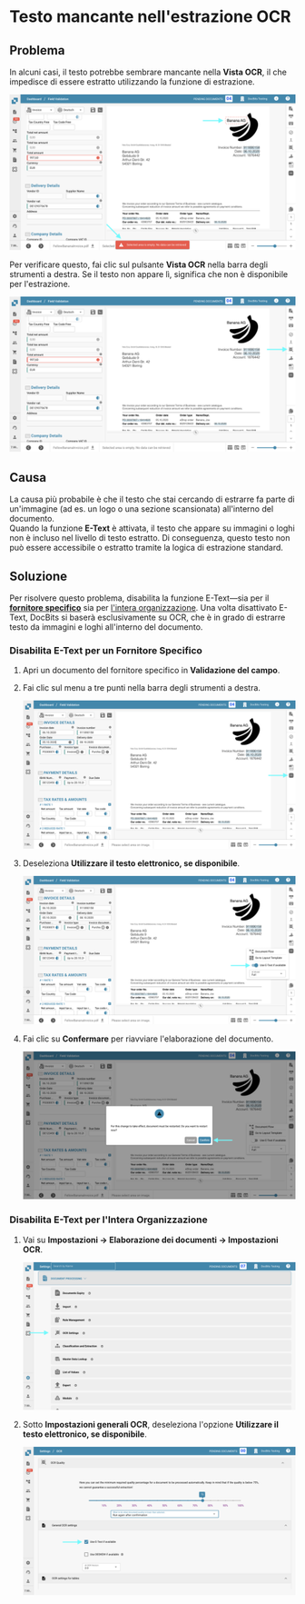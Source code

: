# Testo mancante nell'estrazione OCR

## **Problema**

In alcuni casi, il testo potrebbe sembrare mancante nella **Vista OCR**, il che impedisce di essere estratto utilizzando la funzione di estrazione.

![](https://raw.githubusercontent.com/Fellow-Consulting-AG/docbits/refs/heads/main/readme/.gitbook/assets/troubleshooting_ocr_5.png)

Per verificare questo, fai clic sul pulsante **Vista OCR** nella barra degli strumenti a destra. Se il testo non appare lì, significa che non è disponibile per l'estrazione.

![](https://raw.githubusercontent.com/Fellow-Consulting-AG/docbits/refs/heads/main/readme/.gitbook/assets/troubleshooting_ocr_6.png)

## **Causa**

La causa più probabile è che il testo che stai cercando di estrarre fa parte di un'immagine (ad es. un logo o una sezione scansionata) all'interno del documento.\
Quando la funzione **E-Text** è attivata, il testo che appare su immagini o loghi non è incluso nel livello di testo estratto. Di conseguenza, questo testo non può essere accessibile o estratto tramite la logica di estrazione standard.

## **Soluzione**

Per risolvere questo problema, disabilita la funzione E-Text—sia per il [**fornitore specifico**](missing-text-in-ocr-extraction.md#disabilita-e-text-per-un-fornitore-specifico) sia per [l'intera organizzazione](missing-text-in-ocr-extraction.md#disabilita-e-text-per-lintera-organizzazione). Una volta disattivato E-Text, DocBits si baserà esclusivamente su OCR, che è in grado di estrarre testo da immagini e loghi all'interno del documento.

### **Disabilita E-Text per un Fornitore Specifico**

1. Apri un documento del fornitore specifico in **Validazione del campo**.
2.  Fai clic sul menu a tre punti nella barra degli strumenti a destra.

    ![](https://raw.githubusercontent.com/Fellow-Consulting-AG/docbits/refs/heads/main/readme/.gitbook/assets/troubleshooting_ocr_2.png)
3.  Deseleziona **Utilizzare il testo elettronico, se disponibile**.

    ![](https://raw.githubusercontent.com/Fellow-Consulting-AG/docbits/refs/heads/main/readme/.gitbook/assets/troubleshooting_ocr_3.png)
4.  Fai clic su **Confermare** per riavviare l'elaborazione del documento.

    ![](https://raw.githubusercontent.com/Fellow-Consulting-AG/docbits/refs/heads/main/readme/.gitbook/assets/troubleshooting_ocr_4.png)

### Disabilita E-Text per l'Intera Organizzazione

1.  Vai su **Impostazioni → Elaborazione dei documenti → Impostazioni OCR**.

    ![](https://raw.githubusercontent.com/Fellow-Consulting-AG/docbits/refs/heads/main/readme/.gitbook/assets/settings_ocr.png)
2.  Sotto **Impostazioni generali OCR**, deseleziona l'opzione **Utilizzare il testo elettronico, se disponibile**.

    ![](https://raw.githubusercontent.com/Fellow-Consulting-AG/docbits/refs/heads/main/readme/.gitbook/assets/troubleshooting_ocr_1.png)
